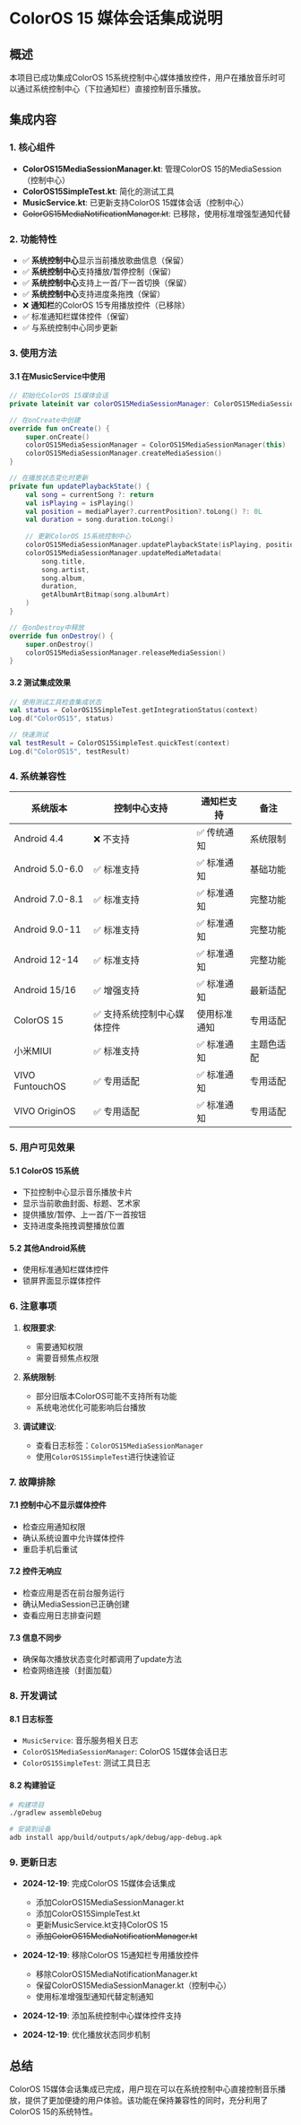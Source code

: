 # ColorOS 15 媒体会话集成说明

## 概述

本项目已成功集成ColorOS 15系统控制中心媒体播放控件，用户在播放音乐时可以通过系统控制中心（下拉通知栏）直接控制音乐播放。

## 集成内容

### 1. 核心组件

- **ColorOS15MediaSessionManager.kt**: 管理ColorOS 15的MediaSession（控制中心）
- **ColorOS15SimpleTest.kt**: 简化的测试工具
- **MusicService.kt**: 已更新支持ColorOS 15媒体会话（控制中心）
- ~~ColorOS15MediaNotificationManager.kt~~: 已移除，使用标准增强型通知代替

### 2. 功能特性

- ✅ **系统控制中心**显示当前播放歌曲信息（保留）
- ✅ **系统控制中心**支持播放/暂停控制（保留）
- ✅ **系统控制中心**支持上一首/下一首切换（保留）
- ✅ **系统控制中心**支持进度条拖拽（保留）
- ❌ **通知栏**的ColorOS 15专用播放控件（已移除）
- ✅ 标准通知栏媒体控件（保留）
- ✅ 与系统控制中心同步更新

### 3. 使用方法

#### 3.1 在MusicService中使用

```kotlin
// 初始化ColorOS 15媒体会话
private lateinit var colorOS15MediaSessionManager: ColorOS15MediaSessionManager

// 在onCreate中创建
override fun onCreate() {
    super.onCreate()
    colorOS15MediaSessionManager = ColorOS15MediaSessionManager(this)
    colorOS15MediaSessionManager.createMediaSession()
}

// 在播放状态变化时更新
private fun updatePlaybackState() {
    val song = currentSong ?: return
    val isPlaying = isPlaying()
    val position = mediaPlayer?.currentPosition?.toLong() ?: 0L
    val duration = song.duration.toLong()
    
    // 更新ColorOS 15系统控制中心
    colorOS15MediaSessionManager.updatePlaybackState(isPlaying, position, duration)
    colorOS15MediaSessionManager.updateMediaMetadata(
        song.title,
        song.artist,
        song.album,
        duration,
        getAlbumArtBitmap(song.albumArt)
    )
}

// 在onDestroy中释放
override fun onDestroy() {
    super.onDestroy()
    colorOS15MediaSessionManager.releaseMediaSession()
}
```

#### 3.2 测试集成效果

```kotlin
// 使用测试工具检查集成状态
val status = ColorOS15SimpleTest.getIntegrationStatus(context)
Log.d("ColorOS15", status)

// 快速测试
val testResult = ColorOS15SimpleTest.quickTest(context)
Log.d("ColorOS15", testResult)
```

### 4. 系统兼容性

| 系统版本 | 控制中心支持 | 通知栏支持 | 备注 |
|---------|-------------|-----------|------|
| Android 4.4 | ❌ 不支持 | ✅ 传统通知 | 系统限制 |
| Android 5.0-6.0 | ✅ 标准支持 | ✅ 标准通知 | 基础功能 |
| Android 7.0-8.1 | ✅ 标准支持 | ✅ 标准通知 | 完整功能 |
| Android 9.0-11 | ✅ 标准支持 | ✅ 标准通知 | 完整功能 |
| Android 12-14 | ✅ 标准支持 | ✅ 标准通知 | 完整功能 |
| Android 15/16 | ✅ 增强支持 | ✅ 标准通知 | 最新适配 |
| ColorOS 15 | ✅ 支持系统控制中心媒体控件 | 使用标准通知 | 专用适配 |
| 小米MIUI | ✅ 标准支持 | ✅ 标准通知 | 主题色适配 |
| VIVO FuntouchOS | ✅ 专用适配 | ✅ 标准通知 | 专用适配 |
| VIVO OriginOS | ✅ 专用适配 | ✅ 标准通知 | 专用适配 |

### 5. 用户可见效果

#### 5.1 ColorOS 15系统
- 下拉控制中心显示音乐播放卡片
- 显示当前歌曲封面、标题、艺术家
- 提供播放/暂停、上一首/下一首按钮
- 支持进度条拖拽调整播放位置

#### 5.2 其他Android系统
- 使用标准通知栏媒体控件
- 锁屏界面显示媒体控件

### 6. 注意事项

1. **权限要求**:
   - 需要通知权限
   - 需要音频焦点权限

2. **系统限制**:
   - 部分旧版本ColorOS可能不支持所有功能
   - 系统电池优化可能影响后台播放

3. **调试建议**:
   - 查看日志标签：`ColorOS15MediaSessionManager`
   - 使用`ColorOS15SimpleTest`进行快速验证

### 7. 故障排除

#### 7.1 控制中心不显示媒体控件
- 检查应用通知权限
- 确认系统设置中允许媒体控件
- 重启手机后重试

#### 7.2 控件无响应
- 检查应用是否在前台服务运行
- 确认MediaSession已正确创建
- 查看应用日志排查问题

#### 7.3 信息不同步
- 确保每次播放状态变化时都调用了update方法
- 检查网络连接（封面加载）

### 8. 开发调试

#### 8.1 日志标签
- `MusicService`: 音乐服务相关日志
- `ColorOS15MediaSessionManager`: ColorOS 15媒体会话日志
- `ColorOS15SimpleTest`: 测试工具日志

#### 8.2 构建验证
```bash
# 构建项目
./gradlew assembleDebug

# 安装到设备
adb install app/build/outputs/apk/debug/app-debug.apk
```

### 9. 更新日志

- **2024-12-19**: 完成ColorOS 15媒体会话集成
  - 添加ColorOS15MediaSessionManager.kt
  - 添加ColorOS15SimpleTest.kt
  - 更新MusicService.kt支持ColorOS 15
  - ~~添加ColorOS15MediaNotificationManager.kt~~

- **2024-12-19**: 移除ColorOS 15通知栏专用播放控件
  - 移除ColorOS15MediaNotificationManager.kt
  - 保留ColorOS15MediaSessionManager.kt（控制中心）
  - 使用标准增强型通知代替定制通知

- **2024-12-19**: 添加系统控制中心媒体控件支持
- **2024-12-19**: 优化播放状态同步机制

## 总结

ColorOS 15媒体会话集成已完成，用户现在可以在系统控制中心直接控制音乐播放，提供了更加便捷的用户体验。该功能在保持兼容性的同时，充分利用了ColorOS 15的系统特性。